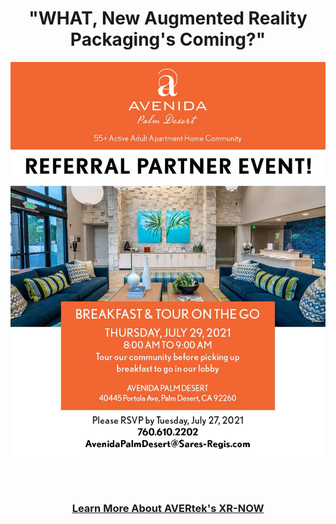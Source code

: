 <div align="center">
  
<h1><b> "WHAT, New Augmented Reality Packaging's Coming?" </b></h1> <!-- Loads <model-viewer> for old browsers like IE11: -->
</div>
  <p align="center">
  <img src="images/Header 1a.jpg" width=750>
  </p>
  <br><br>
<h3 style="text-align: center;" markdown="1"><a href="https://avertek.net/" onclick="getOutboundLink('https://avertek.net/'); return false;">Learn More About AVERtek's XR-NOW</a></h3> 
  <br><br>
